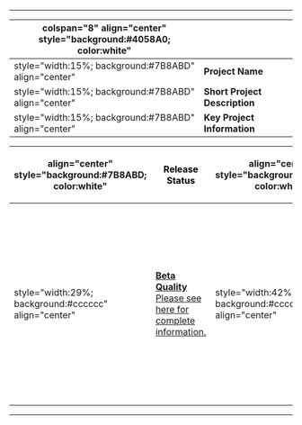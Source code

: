 -----

| colspan="8" align="center" style="background:\#4058A0; color:white" | <font color="white">**PROJECT IDENTIFICATION**</font> |
| ------------------------------------------------------------------- | ----------------------------------------------------- |
| style="width:15%; background:\#7B8ABD" align="center"               | **Project Name**                                      |
| style="width:15%; background:\#7B8ABD" align="center"               | **Short Project Description**                         |
| style="width:15%; background:\#7B8ABD" align="center"               | **Key Project Information**                           |

<table>
<thead>
<tr class="header">
<th><p>align="center" style="background:#7B8ABD; color:white"</p></th>
<th><p><font color="black"><strong>Release Status</strong></font></p></th>
<th><p>align="center" style="background:#7B8ABD; color:white"</p></th>
<th><p><font color="black"><strong>Main Links</strong></font></p></th>
<th><p>align="center" style="background:#7B8ABD; color:white"</p></th>
<th><p><font color="black"><strong>Related Projects</strong></font></p></th>
</tr>
</thead>
<tbody>
<tr class="odd">
<td><p>style="width:29%; background:#cccccc" align="center"</p></td>
<td><p><strong><a href=":Category:OWASP_Project_Assessment#Beta_Quality_Tool_Criteria" title="wikilink">Beta Quality</a></strong><br />
<a href=":Category:OWASP_Orizon_Project_-_Assessment_Frame" title="wikilink">Please see here for complete information.</a></p></td>
<td><p>style="width:42%; background:#cccccc" align="center"</p></td>
<td><p><a href="https://www.owasp.org/images/9/9b/OWASP_EU_Summit_2008_The_Owasp_Orizon_Project.ppt">The Owasp OrizonProject in Power Point</a><br />
<a href="https://www.owasp.org/images/6/67/OWASP_Orizon_Safe_coding_and_beyond.docx">Orizon Safe coding and beyond - Word File</a><br />
<a href="https://sourceforge.net/projects/orizon/files/orizon-devel/v1.19/orizon_bin_1.19.tar.gz/download">Orizon 1.19 - <strong>The Latest Release</strong></a><br />
<a href=":Image:Orizon_internal_draft.doc" title="wikilink">Orizon internal draft</a><br />
<a href="http://orizon.sourceforge.net">Orizon site at sourceforge</a><br />
<a href="http://orizon.sourceforge.net/blog">Orizon blog</a></p></td>
<td><p>style="width:29%; background:#cccccc" align="center"</p></td>
<td><p><a href=":Category:OWASP_Code_Review_Project" title="wikilink">OWASP Code Review Guide</a></p></td>
</tr>
</tbody>
</table>

-----